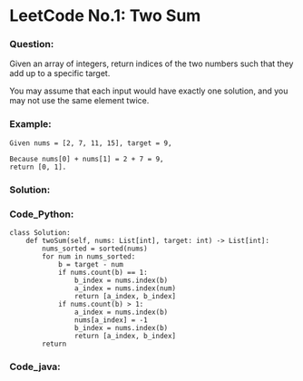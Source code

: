 # LeetCode No.1: Two Sum

### Question:

Given an array of integers, return indices of the two numbers such that they add up to a specific target.

You may assume that each input would have exactly one solution, and you may not use the same element twice.

### Example:

```
Given nums = [2, 7, 11, 15], target = 9,

Because nums[0] + nums[1] = 2 + 7 = 9,
return [0, 1].
```

### Solution:



### Code_Python:

```
class Solution:
    def twoSum(self, nums: List[int], target: int) -> List[int]:
        nums_sorted = sorted(nums)
        for num in nums_sorted:
            b = target - num
            if nums.count(b) == 1:
                b_index = nums.index(b)
                a_index = nums.index(num)
                return [a_index, b_index]
            if nums.count(b) > 1:
                a_index = nums.index(b)
                nums[a_index] = -1
                b_index = nums.index(b)
                return [a_index, b_index]
        return
```

### Code_java: